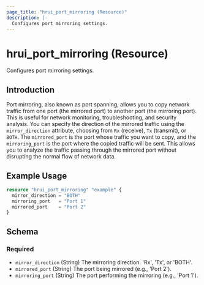 ```yaml
---
page_title: "hrui_port_mirroring (Resource)"
description: |-
  Configures port mirroring settings.
---
```


# hrui_port_mirroring (Resource)

Configures port mirroring settings.

## Introduction

Port mirroring, also known as port spanning, allows you to copy network traffic from one port (the mirrored port) to another port (the mirroring port). This is useful for network monitoring, troubleshooting, and security analysis. You can specify the direction of the mirrored traffic using the `mirror_direction` attribute, choosing from `Rx` (receive), `Tx` (transmit), or `BOTH`.  The `mirrored_port` is the port whose traffic you want to copy, and the `mirroring_port` is the port where the copied traffic will be sent.  This allows you to analyze the traffic passing through the mirrored port without disrupting the normal flow of network data.

## Example Usage

```terraform
resource "hrui_port_mirroring" "example" {
  mirror_direction = "BOTH"
  mirroring_port   = "Port 1"
  mirrored_port    = "Port 2"
}
```

<!-- schema generated by tfplugindocs -->
## Schema

### Required

- `mirror_direction` (String) The mirroring direction: 'Rx', 'Tx', or 'BOTH'.
- `mirrored_port` (String) The port being mirrored (e.g., 'Port 2').
- `mirroring_port` (String) The port performing the mirroring (e.g., 'Port 1').


